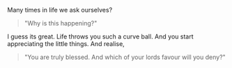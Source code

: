 Many times in life we ask ourselves?
> "Why is this happening?"

I guess its great. Life throws you such a curve ball. And you start appreciating the little things. And realise,
> "You are truly blessed. And which of your lords favour will you deny?"

